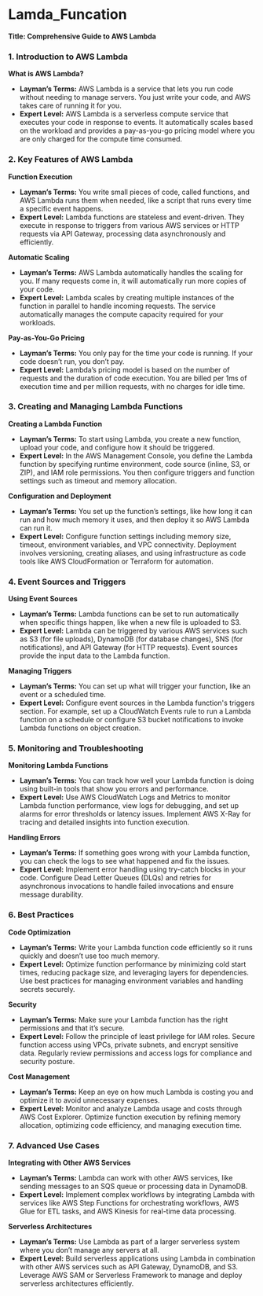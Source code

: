 # Lamda_Funcation

**Title: Comprehensive Guide to AWS Lambda**

### **1. Introduction to AWS Lambda**

**What is AWS Lambda?**
- **Layman’s Terms:** AWS Lambda is a service that lets you run code without needing to manage servers. You just write your code, and AWS takes care of running it for you.
- **Expert Level:** AWS Lambda is a serverless compute service that executes your code in response to events. It automatically scales based on the workload and provides a pay-as-you-go pricing model where you are only charged for the compute time consumed.

### **2. Key Features of AWS Lambda**

**Function Execution**
- **Layman’s Terms:** You write small pieces of code, called functions, and AWS Lambda runs them when needed, like a script that runs every time a specific event happens.
- **Expert Level:** Lambda functions are stateless and event-driven. They execute in response to triggers from various AWS services or HTTP requests via API Gateway, processing data asynchronously and efficiently.

**Automatic Scaling**
- **Layman’s Terms:** AWS Lambda automatically handles the scaling for you. If many requests come in, it will automatically run more copies of your code.
- **Expert Level:** Lambda scales by creating multiple instances of the function in parallel to handle incoming requests. The service automatically manages the compute capacity required for your workloads.

**Pay-as-You-Go Pricing**
- **Layman’s Terms:** You only pay for the time your code is running. If your code doesn’t run, you don’t pay.
- **Expert Level:** Lambda’s pricing model is based on the number of requests and the duration of code execution. You are billed per 1ms of execution time and per million requests, with no charges for idle time.

### **3. Creating and Managing Lambda Functions**

**Creating a Lambda Function**
- **Layman’s Terms:** To start using Lambda, you create a new function, upload your code, and configure how it should be triggered.
- **Expert Level:** In the AWS Management Console, you define the Lambda function by specifying runtime environment, code source (inline, S3, or ZIP), and IAM role permissions. You then configure triggers and function settings such as timeout and memory allocation.

**Configuration and Deployment**
- **Layman’s Terms:** You set up the function’s settings, like how long it can run and how much memory it uses, and then deploy it so AWS Lambda can run it.
- **Expert Level:** Configure function settings including memory size, timeout, environment variables, and VPC connectivity. Deployment involves versioning, creating aliases, and using infrastructure as code tools like AWS CloudFormation or Terraform for automation.

### **4. Event Sources and Triggers**

**Using Event Sources**
- **Layman’s Terms:** Lambda functions can be set to run automatically when specific things happen, like when a new file is uploaded to S3.
- **Expert Level:** Lambda can be triggered by various AWS services such as S3 (for file uploads), DynamoDB (for database changes), SNS (for notifications), and API Gateway (for HTTP requests). Event sources provide the input data to the Lambda function.

**Managing Triggers**
- **Layman’s Terms:** You can set up what will trigger your function, like an event or a scheduled time.
- **Expert Level:** Configure event sources in the Lambda function's triggers section. For example, set up a CloudWatch Events rule to run a Lambda function on a schedule or configure S3 bucket notifications to invoke Lambda functions on object creation.

### **5. Monitoring and Troubleshooting**

**Monitoring Lambda Functions**
- **Layman’s Terms:** You can track how well your Lambda function is doing using built-in tools that show you errors and performance.
- **Expert Level:** Use AWS CloudWatch Logs and Metrics to monitor Lambda function performance, view logs for debugging, and set up alarms for error thresholds or latency issues. Implement AWS X-Ray for tracing and detailed insights into function execution.

**Handling Errors**
- **Layman’s Terms:** If something goes wrong with your Lambda function, you can check the logs to see what happened and fix the issues.
- **Expert Level:** Implement error handling using try-catch blocks in your code. Configure Dead Letter Queues (DLQs) and retries for asynchronous invocations to handle failed invocations and ensure message durability.

### **6. Best Practices**

**Code Optimization**
- **Layman’s Terms:** Write your Lambda function code efficiently so it runs quickly and doesn’t use too much memory.
- **Expert Level:** Optimize function performance by minimizing cold start times, reducing package size, and leveraging layers for dependencies. Use best practices for managing environment variables and handling secrets securely.

**Security**
- **Layman’s Terms:** Make sure your Lambda function has the right permissions and that it’s secure.
- **Expert Level:** Follow the principle of least privilege for IAM roles. Secure function access using VPCs, private subnets, and encrypt sensitive data. Regularly review permissions and access logs for compliance and security posture.

**Cost Management**
- **Layman’s Terms:** Keep an eye on how much Lambda is costing you and optimize it to avoid unnecessary expenses.
- **Expert Level:** Monitor and analyze Lambda usage and costs through AWS Cost Explorer. Optimize function execution by refining memory allocation, optimizing code efficiency, and managing execution time.

### **7. Advanced Use Cases**

**Integrating with Other AWS Services**
- **Layman’s Terms:** Lambda can work with other AWS services, like sending messages to an SQS queue or processing data in DynamoDB.
- **Expert Level:** Implement complex workflows by integrating Lambda with services like AWS Step Functions for orchestrating workflows, AWS Glue for ETL tasks, and AWS Kinesis for real-time data processing.

**Serverless Architectures**
- **Layman’s Terms:** Use Lambda as part of a larger serverless system where you don’t manage any servers at all.
- **Expert Level:** Build serverless applications using Lambda in combination with other AWS services such as API Gateway, DynamoDB, and S3. Leverage AWS SAM or Serverless Framework to manage and deploy serverless architectures efficiently.

